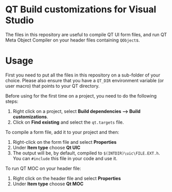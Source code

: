 QT Build customizations for Visual Studio
=========================================
The files in this repository are useful to compile QT UI form files, and run QT Meta Object Compiler on your header files containing `QObject`s.

Usage
=====
First you need to put all the files in this repository on a sub-folder of your choice. Please also ensure that you have a `QT_DIR` environment variable (or user macro) that points to your QT directory.

Before using for the first time on a project, you need to do the following steps:

1. Right click on a project, select **Build dependencies --> Build customizations**.
2. Click on **Find existing** and select the `qt.targets` file.

To compile a form file, add it to your project and then:

1. Right-click on the form file and select **Properties**
2. Under **Item type** choose **Qt UIC**
3. The output will be, by default, compiled to `$(INTDIR)\uic\FILE.EXT.h`. You can `#include` this file in your code and use it.

To run QT MOC on your header file:

1. Right click on the header file and select **Properties**
2. Under **Item type** choose **Qt MOC**
